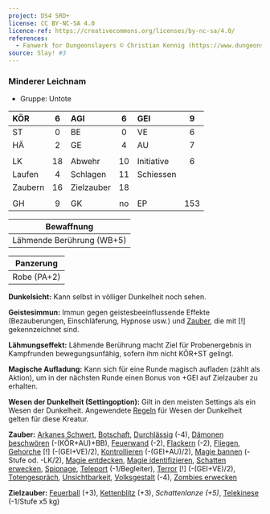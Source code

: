 ```yaml
---
project: DS4 SRD+
license: CC BY-NC-SA 4.0
licence-ref: https://creativecommons.org/licenses/by-nc-sa/4.0/
references: 
  - Fanwerk for Dungeonslayers © Christian Kennig (https://www.dungeonslayers.net/)
source: Slay! #3
---
```


### Minderer Leichnam

- Gruppe: Untote

| KÖR     |  6  | AGI        |  6  | GEI        |  9  |
| :------ | :-: | :--------- | :-: | :--------- | :-: |
| ST      |  0  | BE         |  0  | VE         |  6  |
| HÄ      |  2  | GE         |  4  | AU         |  7  |
|         |     |            |     |            |     |
| LK      | 18  | Abwehr     | 10  | Initiative |  6  |
| Laufen  |  4  | Schlagen   | 11  | Schiessen  |     |
| Zaubern | 16  | Zielzauber | 18  |            |     |
|         |     |            |     |            |     |
| GH      |  9  | GK         | no  | EP         | 153 |

|        Bewaffnung         |
| :-----------------------: |
| Lähmende Berührung (WB+5) |

|  Panzerung  |
| :---------: |
| Robe (PA+2) |

**Dunkelsicht:** Kann selbst in völliger Dunkelheit noch sehen.

**Geistesimmun:** Immun gegen geistesbeeinflussende Effekte (Bezauberungen, Einschläferung, Hypnose usw.) und [Zauber](../../fanwerk/zauber/zauber.md), die mit [!] gekennzeichnet sind.

**Lähmungseffekt:** Lähmende Berührung macht Ziel für Probenergebnis in Kampfrunden bewegungsunfähig, sofern ihm nicht KÖR+ST gelingt.

**Magische Aufladung:** Kann sich für eine Runde magisch aufladen (zählt als Aktion), um in der nächsten Runde einen Bonus von +GEI auf Zielzauber zu erhalten.

**Wesen der Dunkelheit (Settingoption):** Gilt in den meisten Settings als ein Wesen der Dunkelheit. Angewendete [Regeln](../../grw/regeln-proben.md) für Wesen der Dunkelheit gelten für diese Kreatur.

**Zauber:** [Arkanes Schwert](../../grw/zauber/arkanes-schwert.md), [Botschaft](../../grw/zauber/botschaft.md), [Durchlässig](../../grw/zauber/durchlaessig.md) (-4), [Dämonen beschwören](../../grw/zauber/daemonen-beschwoeren.md) (-(KÖR+AU)+BB), [Feuerwand](../../grw/zauber/feuerwand.md) (-2), [Flackern](../../grw/zauber/flackern.md) (-2), [Fliegen](../../grw/zauber/fliegen.md), [Gehorche](../../grw/zauber/gehorche.md) [!] (-(GEI+VE)/2), [Kontrollieren](../../grw/zauber/kontrollieren.md) (-(GEI+AU)/2), [Magie bannen](../../grw/zauber/magie-bannen.md) (-Stufe od. -LK/2), [Magie entdecken](../../grw/zauber/magie-entdecken.md), [Magie identifizieren](../../grw/zauber/magie-identifizieren.md), [Schatten erwecken](../../grw/zauber/schatten-erwecken.md), [Spionage](../../grw/zauber/spionage.md), [Teleport](../../grw/zauber/teleport.md) (-1/Begleiter), [Terror](../../grw/zauber/terror.md) [!] (-(GEI+VE)/2), [Totengespräch](../../grw/zauber/totengespraech.md), [Unsichtbarkeit](../../grw/zauber/unsichtbarkeit.md), [Volksgestalt](../../grw/zauber/volksgestalt.md) (-4), [Zombies erwecken](../../grw/zauber/zombies-erwecken.md)

**Zielzauber:** [Feuerball](../../grw/zauber/feuerball.md) (+3), [Kettenblitz](../../grw/zauber/kettenblitz.md) (+3), _Schattenlanze (+5)_, [Telekinese](../../grw/zauber/telekinese.md) (-1/Stufe x5 kg)

